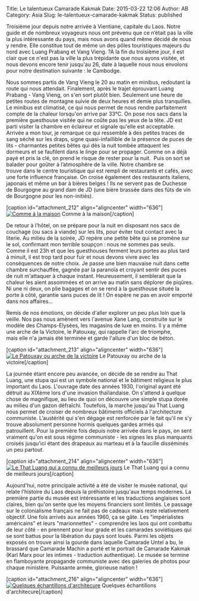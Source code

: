 Title: Le talentueux Camarade Kakmak
Date: 2015-03-22 12:06
Author: AB
Category: Asia
Slug: le-talentueux-camarade-kakmak
Status: published

Troisième jour depuis notre arrivée à Vientiane, capitale du Laos. Notre
guide et de nombreux voyageurs nous ont prévenu que ce n’était pas la
ville la plus intéressante du pays, mais nous avons quand même décidé de
nous y rendre. Elle constitue tout de même un des pôles touristiques
majeurs du nord avec Luang Prabang et Vang Vieng. ?À la fin du troisième
jour, il est clair que ce n'est pas la ville la plus trépidante que nous
ayons visitée, et nous devons encore tenir jusqu'au 26, date à laquelle
nous nous envolons pour notre destination suivante : le Cambodge.

<!-- PELICAN_END_SUMMARY -->

Nous sommes partis de Vang Vieng le 20 au matin en minibus, redoutant la
route qui nous attendait. Finalement, après le trajet éprouvant Luang
Prabang - Vang Vieng, on s'en sort plutôt bien. Seulement une heure de
petites routes de montagne suivie de deux heures et demie plus
tranquilles. Le minibus est climatisé, ce qui nous permet de nous rendre
parfaitement compte de la chaleur lorsqu'on arrive par 33°C. On pose nos
sacs dans la première guesthouse visitée qui ne coûte pas les yeux de la
tête. JD est parti visiter la chambre en éclaireur et signale qu'elle
est acceptable. Arrivée a mon tour, je remarque ce qui ressemble à des
petites traces de sang séché sur les draps, signe quasi-infaillible de
la présence de puces de lits - charmantes petites bêtes qui dès la nuit
tombée attaquent les dormeurs et se faufilent dans le linge pour se
propager. Comme on a déjà payé et pris la clé, on prend le risque de
rester pour la nuit.  Puis on sort se balader pour goûter à l’atmosphère
de la ville. Notre chambre se trouve dans le centre touristique qui est
rempli de restaurants et cafés, avec une forte influence française. On
croise également des restaurants italiens, japonais et même un bar
à bières belges ! Ils ne servent pas de Duchesse de Bourgogne au grand
dam de JD (une bière brassée dans des fûts de vin de Bourgogne pour les
non-initiés).

[caption id="attachment\_212" align="aligncenter" width="636"][![Comme à
la
maison](https://astridetjdenasie.files.wordpress.com/2015/03/sam_4146.jpg?w=636)](https://astridetjdenasie.files.wordpress.com/2015/03/sam_4146.jpg)
Comme à la maison[/caption]

De retour à l’hôtel, on se prépare pour la nuit en disposant nos sacs de
couchage (ou sacs à viande) sur les lits, pour éviter tout contact avec
la literie. Au milieu de la soirée, JD repère une petite bête qui se
promène sur le sol, confirmant mon terrible soupçon : nous ne sommes pas
seuls. Comme il est 23h et que les guesthouses ferment leurs portes au
plus tard à minuit, il est trop tard pour fuir et nous devons vivre avec
les conséquences de notre choix. Je passe une bien mauvaise nuit dans
cette chambre surchauffée, gagnée par la paranoïa et croyant sentir des
puces de nuit m'attaquer à chaque instant. Heureusement, il semblerait
que la chaleur les aient assommées et on arrive au matin sans déplorer
de piqûres. Ni une ni deux, on plie bagages et on se rend à la
guesthouse située la porte à côté, garantie sans puces de lit ! On
espère ne pas en avoir emporté dans nos affaires...

Remis de nos émotions, on décide d'aller explorer un peu plus loin que
la veille. Nos pas nous amènent vers l'avenue Xane Lang, construite sur
le modèle des Champs-Elysées, les magasins de luxe en moins. Il y a même
une arche de la Victoire, le Patouxay, qui rappelle l'arc de triomphe,
mais elle n'a jamais été terminée et garde l'allure d'un bloc de béton.

[caption id="attachment\_213" align="aligncenter" width="636"][![Le
Patouxay ou arche de la
victoire](https://astridetjdenasie.files.wordpress.com/2015/03/sam_4188.jpg?w=636)](https://astridetjdenasie.files.wordpress.com/2015/03/sam_4188.jpg)
Le Patouxay ou arche de la victoire[/caption]

La journée étant encore peu avancée, on décide de se rendre au That
Luang, une stupa qui est un symbole national et le bâtiment religieux le
plus important du Laos. L'ouvrage date des années 1930, l'original ayant
été détruit au XIXème lors d'une invasion thaïlandaise. On s'attend
à quelque chose de magnifique, au lieu de quoi on découvre une simple
stupa dorée au milieu d'un gazon défraîchi. Toutefois, la marche
jusqu'au That Luang nous permet de croiser de nombreux bâtiments
officiels à l'architecture communiste. L’austérité qui s'en dégage est
renforcée par le fait qu'il ne s'y trouve absolument personne hormis
quelques gardes armés qui patrouillent. Pour la première fois depuis
notre arrivée dans le pays, on sent vraiment qu'on est sous régime
communiste - les signes les plus marquants croisés jusqu'ici étant
des drapeaux au marteau et à la faucille disséminés un peu partout.

[caption id="attachment\_214" align="aligncenter" width="636"][![Le That
Luang qui a connu de meilleurs
jours](https://astridetjdenasie.files.wordpress.com/2015/03/sam_4212.jpg?w=636)](https://astridetjdenasie.files.wordpress.com/2015/03/sam_4212.jpg)
Le That Luang qui a connu de meilleurs jours[/caption]

Aujourd'hui, notre principale activité a été de visiter le musée
national, qui relate l'histoire du Laos depuis la préhistoire jusqu'aux
temps modernes. La première partie du musée est intéressante et les
traductions anglaises sont claires, bien qu'on sente que les moyens
financiers sont limités. Le passage sur le colonialisme français ne fait
pas de cadeaux mais reste relativement objectif. Une fois arrivés aux
années 1960, ça se gâte. Les "impérialistes américains" et leurs
"marionnettes" - comprendre les laos qui ont combattu de leur côté - en
prennent pour leur grade et les camarades soviétiques qui se sont battus
pour la libération du pays sont loués. Parmi les objets exposés on
trouve ainsi la gourde dans laquelle Camarade Untel a bu, le brassard
que Camarade Machin a porté et le portrait de Camarade Kakmak (Karl Marx
pour les intimes - traduction authentique). Le musée se termine en
flamboyante propagande communiste avec des galeries de photos pour
chaque ministère. Puissante armée, glorieuse nation !

[caption id="attachment\_216" align="aligncenter"
width="636"][![Quelques échantillons
d'architecure](https://astridetjdenasie.files.wordpress.com/2015/03/pizap-com14270219914761.jpg?w=636)](https://astridetjdenasie.files.wordpress.com/2015/03/pizap-com14270219914761.jpg)
Quelques échantillons d'architecure[/caption]


